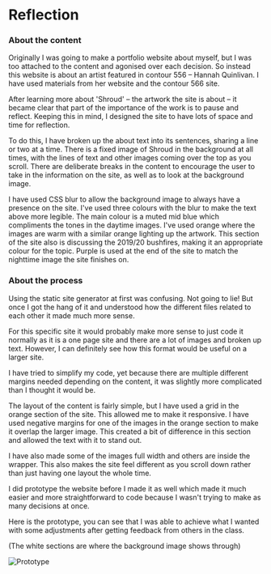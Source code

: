 # Reflection

### About the content

Originally I was going to make a portfolio website about myself, but I was too attached to the content and agonised over each decision. So instead this website is about an artist featured in contour 556 – Hannah Quinlivan. I have used materials from her website and the contour 566 site.

After learning more about 'Shroud' – the artwork the site is about – it became clear that part of the importance of the work is to pause and reflect. Keeping this in mind, I designed the site to have lots of space and time for reflection. 

To do this, I have broken up the about text into its sentences, sharing a line or two at a time. There is a fixed image of Shroud in the background at all times, with the lines of text and other images coming over the top as you scroll. There are deliberate breaks in the content to encourage the user to take in the information on the site, as well as to look at the background image.

I have used CSS blur to allow the background image to always have a presence on the site. I've used three colours with the blur to make the text above more legible. The main colour is a muted mid blue which compliments the tones in the daytime images. I've used orange where the images are warm with a similar orange lighting up the artwork. This section of the site also is discussing the 2019/20 bushfires, making it an appropriate colour for the topic. Purple is used at the end of the site to match the nighttime image the site finishes on.

### About the process

Using the static site generator at first was confusing. Not going to lie! But once I got the hang of it and understood how the different files related to each other it made much more sense. 

For this specific site it would probably make more sense to just code it normally as it is a one page site and there are a lot of images and broken up text. However, I can definitely see how this format would be useful on a larger site. 

I have tried to simplify my code, yet because there are multiple different margins needed depending on the content, it was slightly more complicated than I thought it would be.

The layout of the content is fairly simple, but I have used a grid in the orange section of the site. This allowed me to make it responsive. I have used negative margins for one of the images in the orange section to make it overlap the larger image. This created a bit of difference in this section and allowed the text with it to stand out.

I have also made some of the images full width and others are inside the wrapper. This also makes the site feel different as you scroll down rather than just having one layout the whole time.

I did prototype the website before I made it as well which made it much easier and more straightforward to code because I wasn't trying to make as many decisions at once.

Here is the prototype, you can see that I was able to achieve what I wanted with some adjustments after getting feedback from others in the class.

(The white sections are where the background image shows through)

![Prototype](prototype.png)